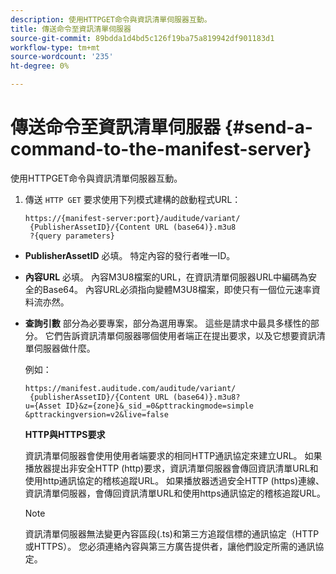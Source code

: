 ```yaml
---
description: 使用HTTPGET命令與資訊清單伺服器互動。
title: 傳送命令至資訊清單伺服器
source-git-commit: 89bdda1d4bd5c126f19ba75a819942df901183d1
workflow-type: tm+mt
source-wordcount: '235'
ht-degree: 0%

---
```



# 傳送命令至資訊清單伺服器 {#send-a-command-to-the-manifest-server}

使用HTTPGET命令與資訊清單伺服器互動。

1. 傳送 `HTTP GET` 要求使用下列模式建構的啟動程式URL：

   ```
   https://{manifest-server:port}/auditude/variant/
    {PublisherAssetID}/{Content URL (base64)}.m3u8
    ?{query parameters}
   ```

* **PublisherAssetID** 必填。 特定內容的發行者唯一ID。

* **內容URL** 必填。 內容M3U8檔案的URL，在資訊清單伺服器URL中編碼為安全的Base64。 內容URL必須指向變體M3U8檔案，即使只有一個位元速率資料流亦然。

* **查詢引數** 部分為必要專案，部分為選用專案。 這些是請求中最具多樣性的部分。 它們告訴資訊清單伺服器哪個使用者端正在提出要求，以及它想要資訊清單伺服器做什麼。

   例如：

   ```
   https://manifest.auditude.com/auditude/variant/
    {publisherAssetID}/{Content URL (base64)}.m3u8?
   u={Asset ID}&z={zone}&_sid_=0&pttrackingmode=simple
   &pttrackingversion=v2&live=false
   ```

   **HTTP與HTTPS要求**

   資訊清單伺服器會使用使用者端要求的相同HTTP通訊協定來建立URL。 如果播放器提出非安全HTTP (http)要求，資訊清單伺服器會傳回資訊清單URL和使用http通訊協定的稽核追蹤URL。 如果播放器透過安全HTTP (https)連線、資訊清單伺服器，會傳回資訊清單URL和使用https通訊協定的稽核追蹤URL。

   >[!NOTE]
   >
   >資訊清單伺服器無法變更內容區段(.ts)和第三方追蹤信標的通訊協定（HTTP或HTTPS）。 您必須連絡內容與第三方廣告提供者，讓他們設定所需的通訊協定。